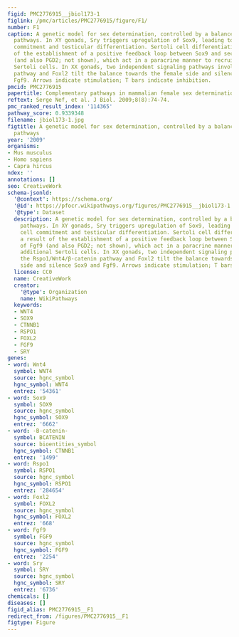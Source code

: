 ```yaml
---
figid: PMC2776915__jbiol173-1
figlink: /pmc/articles/PMC2776915/figure/F1/
number: F1
caption: A genetic model for sex determination, controlled by a balance of antagonistic
  pathways. In XY gonads, Sry triggers upregulation of Sox9, leading to Sertoli cell
  commitment and testicular differentiation. Sertoli cell differentiation is a result
  of the establishment of a positive feedback loop between Sox9 and secretion of Fgf9
  (and also PGD2; not shown), which act in a paracrine manner to recruit additional
  Sertoli cells. In XX gonads, two independent signaling pathways involving the Rspo1/Wnt4/β-catenin
  pathway and Foxl2 tilt the balance towards the female side and silence Sox9 and
  Fgf9. Arrows indicate stimulation; T bars indicate inhibition.
pmcid: PMC2776915
papertitle: Complementary pathways in mammalian female sex determination.
reftext: Serge Nef, et al. J Biol. 2009;8(8):74-74.
pmc_ranked_result_index: '114365'
pathway_score: 0.9339348
filename: jbiol173-1.jpg
figtitle: A genetic model for sex determination, controlled by a balance of antagonistic
  pathways
year: '2009'
organisms:
- Mus musculus
- Homo sapiens
- Capra hircus
ndex: ''
annotations: []
seo: CreativeWork
schema-jsonld:
  '@context': https://schema.org/
  '@id': https://pfocr.wikipathways.org/figures/PMC2776915__jbiol173-1.html
  '@type': Dataset
  description: A genetic model for sex determination, controlled by a balance of antagonistic
    pathways. In XY gonads, Sry triggers upregulation of Sox9, leading to Sertoli
    cell commitment and testicular differentiation. Sertoli cell differentiation is
    a result of the establishment of a positive feedback loop between Sox9 and secretion
    of Fgf9 (and also PGD2; not shown), which act in a paracrine manner to recruit
    additional Sertoli cells. In XX gonads, two independent signaling pathways involving
    the Rspo1/Wnt4/β-catenin pathway and Foxl2 tilt the balance towards the female
    side and silence Sox9 and Fgf9. Arrows indicate stimulation; T bars indicate inhibition.
  license: CC0
  name: CreativeWork
  creator:
    '@type': Organization
    name: WikiPathways
  keywords:
  - WNT4
  - SOX9
  - CTNNB1
  - RSPO1
  - FOXL2
  - FGF9
  - SRY
genes:
- word: Wnt4
  symbol: WNT4
  source: hgnc_symbol
  hgnc_symbol: WNT4
  entrez: '54361'
- word: Sox9
  symbol: SOX9
  source: hgnc_symbol
  hgnc_symbol: SOX9
  entrez: '6662'
- word: -B-catenin-
  symbol: BCATENIN
  source: bioentities_symbol
  hgnc_symbol: CTNNB1
  entrez: '1499'
- word: Rspo1
  symbol: RSPO1
  source: hgnc_symbol
  hgnc_symbol: RSPO1
  entrez: '284654'
- word: Foxl2
  symbol: FOXL2
  source: hgnc_symbol
  hgnc_symbol: FOXL2
  entrez: '668'
- word: Fgf9
  symbol: FGF9
  source: hgnc_symbol
  hgnc_symbol: FGF9
  entrez: '2254'
- word: Sry
  symbol: SRY
  source: hgnc_symbol
  hgnc_symbol: SRY
  entrez: '6736'
chemicals: []
diseases: []
figid_alias: PMC2776915__F1
redirect_from: /figures/PMC2776915__F1
figtype: Figure
---
```

